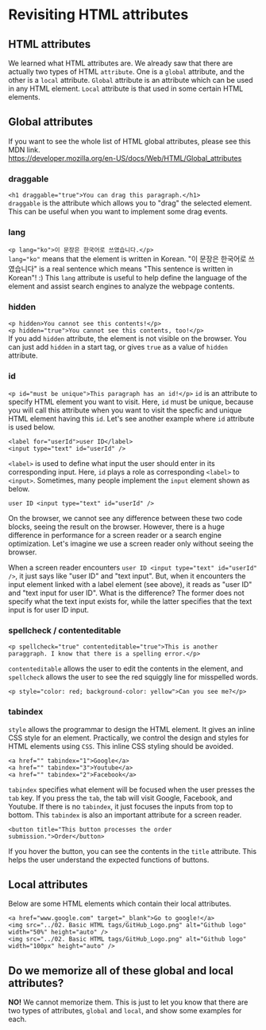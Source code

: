 # Revisiting HTML attributes

## HTML attributes

We learned what HTML attributes are. We already saw that there are actually two types of HTML `attribute`. One is a `global` attribute, and the other is a `local` attribute. `Global` attribute is an attribute which can be used in any HTML element. `Local` attribute is that used in some certain HTML elements.

## Global attributes

If you want to see the whole list of HTML global attributes, please see this MDN link.  
https://developer.mozilla.org/en-US/docs/Web/HTML/Global_attributes

### draggable

`<h1 draggable="true">You can drag this paragraph.</h1>`  
`draggable` is the attribute which allows you to "drag" the selected element. This can be useful when you want to implement some drag events.

### lang

`<p lang="ko">이 문장은 한국어로 쓰였습니다.</p>`  
`lang="ko"` means that the element is written in Korean. "이 문장은 한국어로 쓰였습니다" is a real sentence which means "This sentence is written in Korean"! :) This `lang` attribute is useful to help define the language of the element and assist search engines to analyze the webpage contents.

### hidden

`<p hidden>You cannot see this contents!</p>`  
`<p hidden="true">You cannot see this contents, too!</p>`  
If you add `hidden` attribute, the element is not visible on the browser. You can just add `hidden` in a start tag, or gives `true` as a value of `hidden` attribute.

### id

`<p id="must be unique">This paragraph has an id!</p>`
`id` is an attribute to specify HTML element you want to visit. Here, `id` must be unique, because you will call this attribute when you want to visit the specfic and unique HTML element having this `id`. Let's see another example where `id` attribute is used below.

```
<label for="userId">user ID</label>
<input type="text" id="userId" />
```

`<label>` is used to define what input the user should enter in its corresponding input. Here, `id` plays a role as corresponding `<label>` to `<input>`. Sometimes, many people implement the `input` element shown as below.

```
user ID <input type="text" id="userId" />
```

On the browser, we cannot see any difference between these two code blocks, seeing the result on the browser. However, there is a huge difference in performance for a screen reader or a search engine optimization. Let's imagine we use a screen reader only without seeing the browser.

When a screen reader encounters `user ID <input type="text" id="userId" />`, it just says like "user ID" and "text input". But, when it encounters the input element linked with a label element (see above), it reads as "user ID" and "text input for user ID". What is the difference? The former does not specify what the text input exists for, while the latter specifies that the text input is for user ID input.

### spellcheck / contenteditable

```
<p spellcheck="true" contenteditable="true">This is another paraggraph. I know that there is a spelling error.</p>
```

`contenteditable` allows the user to edit the contents in the element, and `spellcheck` allows the user to see the red squiggly line for misspelled words.

```
<p style="color: red; background-color: yellow">Can you see me?</p>
```

### tabindex

`style` allows the programmar to design the HTML element. It gives an inline CSS style for an element. Practically, we control the design and styles for HTML elements using `CSS`. This inline CSS styling should be avoided.

```
<a href="" tabindex="1">Google</a>
<a href="" tabindex="3">Youtube</a>
<a href="" tabindex="2">Facebook</a>
```

`tabindex` specifies what element will be focused when the user presses the `tab` key. If you press the `tab`, the tab will visit Google, Facebook, and Youtube. If there is no `tabindex`, it just focuses the inputs from top to bottom. This `tabindex` is also an important attribute for a screen reader.

```
<button title="This button processes the order submission.">Order</button>
```

If you hover the button, you can see the contents in the `title` attribute. This helps the user understand the expected functions of buttons.

## Local attributes

Below are some HTML elements which contain their local attributes.

```
<a href="www.google.com" target="_blank">Go to google!</a>
<img src="../02. Basic HTML tags/GitHub_Logo.png" alt="Github logo" width="50%" height="auto" />
<img src="../02. Basic HTML tags/GitHub_Logo.png" alt="Github logo" width="100px" height="auto" />
```

## Do we memorize all of these global and local attributes?

**NO!** We cannot memorize them. This is just to let you know that there are two types of attributes, `global` and `local`, and show some examples for each.
